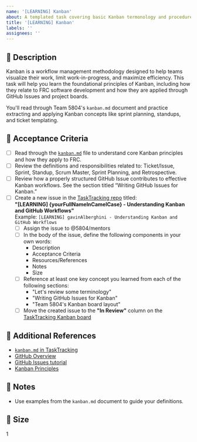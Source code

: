 ```yaml
---
name: '[LEARNING] Kanban'
about: A templated task covering basic Kanban termonology and procedures. Simply assign yourself to the task and complete it as instructed below.
title: '[LEARNING] Kanban'
labels: ''
assignees: ''
---
```

## 🎯 Description

Kanban is a workflow management methodology designed to help teams visualize their work, limit work-in-progress, and maximize efficiency. This task will help you learn the foundational principles of Kanban, including how they relate to FRC software development and how they are applied through GitHub Issues and project boards.

You'll read through Team 5804's `kanban.md` document and practice extracting and applying Kanban concepts like sprint planning, standups, and ticket templating.

## 📂 Acceptance Criteria
- [ ] Read through the [`kanban.md`](https://github.com/5804/TaskTracking/blob/main/docs/kanban.md) file to understand core Kanban principles and how they apply to FRC.
- [ ] Review the definitions and responsibilities related to: Ticket/Issue, Sprint, Standup, Scrum Master, Sprint Planning, and Retrospective.
- [ ] Review how a properly structured GitHub Issue contributes to effective Kanban workflows. See the section titled “Writing GitHub Issues for Kanban.”
- [ ] Create a new issue in the [TaskTracking repo](https://github.com/5804/TaskTracking/tree/main) titled:  
  **"[LEARNING] {yourFullNameInCamelCase} - Understanding Kanban and GitHub Workflows"**  
  Example: `[LEARNING] gavinAlberghini - Understanding Kanban and GitHub Workflows`
  - [ ] Assign the issue to @5804/mentors
  - [ ] In the body of the issue, define the following components in your own words:  
    - Description  
    - Acceptance Criteria  
    - Resources/References  
    - Notes  
    - Size  
  - [ ] Reference at least one key concept you learned from each of the following sections:
    - "Let's review some terminology"
    - "Writing GitHub Issues for Kanban"
    - "Team 5804's Kanban board layout"
  - [ ] Move the created issue to the **"In Review"** column on the [TaskTracking Kanban board](https://github.com/orgs/5804/projects/1)

## 🔗 Additional References
- [`kanban.md` in TaskTracking](https://github.com/5804/TaskTracking/blob/main/docs/kanban.md)
- [GitHub Overview](https://www.youtube.com/watch?v=w3jLJU7DT5E)
- [GitHub Issues tutorial](https://www.youtube.com/watch?v=TJlYiMp8FuY)
- [Kanban Principles](https://www.wrike.com/kanban-guide/kanban-principles-practices/)

## 📓 Notes
- Use examples from the `kanban.md` document to guide your definitions.

## 🎈 Size
1
